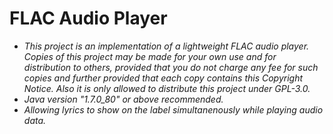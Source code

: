 # FLAC Audio Player
- _This project is an implementation of a lightweight FLAC audio player. Copies of this project may be made for your own use and for distribution to others, provided that you do not charge any fee for such copies and further provided that each copy contains this Copyright Notice._ _Also it is only allowed to distribute this project under GPL-3.0._
- *Java version "1.7.0_80" or above recommended.*
- *Allowing lyrics to show on the label simultanenously while playing audio data.*
